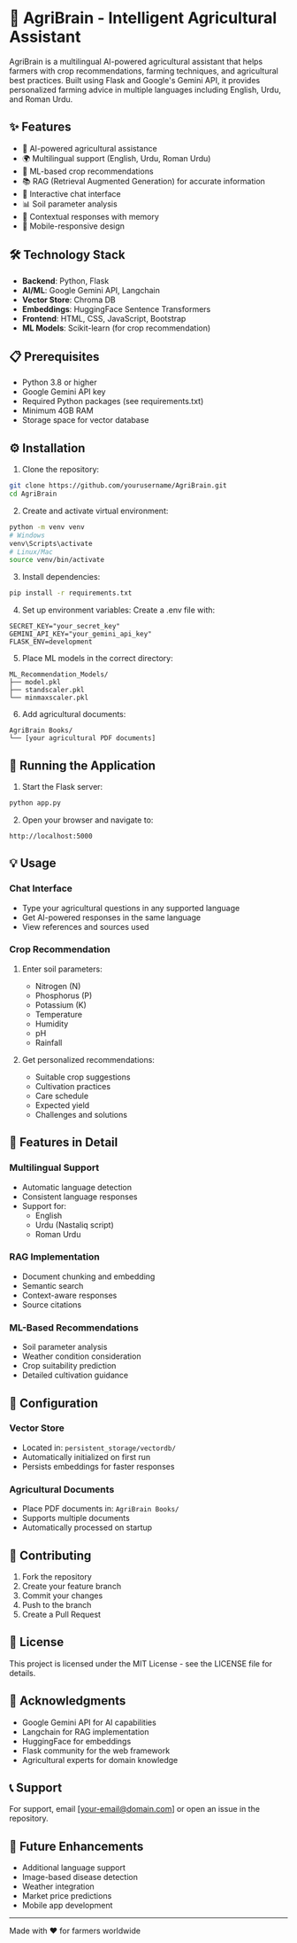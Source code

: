 # 🌱 AgriBrain - Intelligent Agricultural Assistant

AgriBrain is a multilingual AI-powered agricultural assistant that helps farmers with crop recommendations, farming techniques, and agricultural best practices. Built using Flask and Google's Gemini API, it provides personalized farming advice in multiple languages including English, Urdu, and Roman Urdu.

## ✨ Features

- 🤖 AI-powered agricultural assistance
- 🌍 Multilingual support (English, Urdu, Roman Urdu)
- 🎯 ML-based crop recommendations
- 📚 RAG (Retrieval Augmented Generation) for accurate information
- 💬 Interactive chat interface
- 📊 Soil parameter analysis
- 🔄 Contextual responses with memory
- 📱 Mobile-responsive design

## 🛠️ Technology Stack

- **Backend**: Python, Flask
- **AI/ML**: Google Gemini API, Langchain
- **Vector Store**: Chroma DB
- **Embeddings**: HuggingFace Sentence Transformers
- **Frontend**: HTML, CSS, JavaScript, Bootstrap
- **ML Models**: Scikit-learn (for crop recommendation)

## 📋 Prerequisites

- Python 3.8 or higher
- Google Gemini API key
- Required Python packages (see requirements.txt)
- Minimum 4GB RAM
- Storage space for vector database

## ⚙️ Installation

1. Clone the repository:
```bash
git clone https://github.com/yourusername/AgriBrain.git
cd AgriBrain
```

2. Create and activate virtual environment:
```bash
python -m venv venv
# Windows
venv\Scripts\activate
# Linux/Mac
source venv/bin/activate
```

3. Install dependencies:
```bash
pip install -r requirements.txt
```

4. Set up environment variables:
Create a .env file with:
```env
SECRET_KEY="your_secret_key"
GEMINI_API_KEY="your_gemini_api_key"
FLASK_ENV=development
```

5. Place ML models in the correct directory:
```
ML_Recommendation_Models/
├── model.pkl
├── standscaler.pkl
└── minmaxscaler.pkl
```

6. Add agricultural documents:
```
AgriBrain Books/
└── [your agricultural PDF documents]
```

## 🚀 Running the Application

1. Start the Flask server:
```bash
python app.py
```

2. Open your browser and navigate to:
```
http://localhost:5000
```

## 💡 Usage

### Chat Interface
- Type your agricultural questions in any supported language
- Get AI-powered responses in the same language
- View references and sources used

### Crop Recommendation
1. Enter soil parameters:
   - Nitrogen (N)
   - Phosphorus (P)
   - Potassium (K)
   - Temperature
   - Humidity
   - pH
   - Rainfall

2. Get personalized recommendations:
   - Suitable crop suggestions
   - Cultivation practices
   - Care schedule
   - Expected yield
   - Challenges and solutions

## 🌟 Features in Detail

### Multilingual Support
- Automatic language detection
- Consistent language responses
- Support for:
  - English
  - Urdu (Nastaliq script)
  - Roman Urdu

### RAG Implementation
- Document chunking and embedding
- Semantic search
- Context-aware responses
- Source citations

### ML-Based Recommendations
- Soil parameter analysis
- Weather condition consideration
- Crop suitability prediction
- Detailed cultivation guidance

## 🔧 Configuration

### Vector Store
- Located in: `persistent_storage/vectordb/`
- Automatically initialized on first run
- Persists embeddings for faster responses

### Agricultural Documents
- Place PDF documents in: `AgriBrain Books/`
- Supports multiple documents
- Automatically processed on startup

## 🤝 Contributing

1. Fork the repository
2. Create your feature branch
3. Commit your changes
4. Push to the branch
5. Create a Pull Request

## 📝 License

This project is licensed under the MIT License - see the LICENSE file for details.

## 🙏 Acknowledgments

- Google Gemini API for AI capabilities
- Langchain for RAG implementation
- HuggingFace for embeddings
- Flask community for the web framework
- Agricultural experts for domain knowledge

## 📞 Support

For support, email [your-email@domain.com] or open an issue in the repository.

## 🔮 Future Enhancements

- Additional language support
- Image-based disease detection
- Weather integration
- Market price predictions
- Mobile app development

---
Made with ❤️ for farmers worldwide 